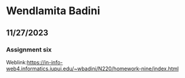 # Wendlamita Badini

## 11/27/2023

### Assignment six

Weblink:https://in-info-web4.informatics.iupui.edu/~wbadini/N220/homework-nine/index.html